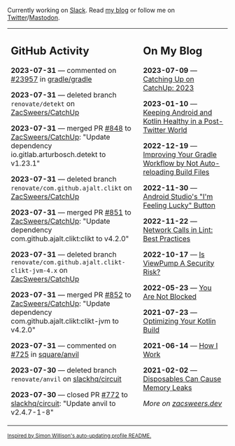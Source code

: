 Currently working on [Slack](https://slack.com/). Read [my blog](https://zacsweers.dev/) or follow me on [Twitter](https://twitter.com/ZacSweers)/[Mastodon](https://hachyderm.io/@ZacSweers).

<table><tr><td valign="top" width="60%">

## GitHub Activity
<!-- githubActivity starts -->
**2023-07-31** — commented on [#23957](https://github.com/gradle/gradle/issues/23957#issuecomment-1658871369) in [gradle/gradle](https://github.com/gradle/gradle)

**2023-07-31** — deleted branch `renovate/detekt` on [ZacSweers/CatchUp](https://github.com/ZacSweers/CatchUp)

**2023-07-31** — merged PR [#848](https://github.com/ZacSweers/CatchUp/pull/848) to [ZacSweers/CatchUp](https://github.com/ZacSweers/CatchUp): "Update dependency io.gitlab.arturbosch.detekt to v1.23.1"

**2023-07-31** — deleted branch `renovate/com.github.ajalt.clikt` on [ZacSweers/CatchUp](https://github.com/ZacSweers/CatchUp)

**2023-07-31** — merged PR [#851](https://github.com/ZacSweers/CatchUp/pull/851) to [ZacSweers/CatchUp](https://github.com/ZacSweers/CatchUp): "Update dependency com.github.ajalt.clikt:clikt to v4.2.0"

**2023-07-31** — deleted branch `renovate/com.github.ajalt.clikt-clikt-jvm-4.x` on [ZacSweers/CatchUp](https://github.com/ZacSweers/CatchUp)

**2023-07-31** — merged PR [#852](https://github.com/ZacSweers/CatchUp/pull/852) to [ZacSweers/CatchUp](https://github.com/ZacSweers/CatchUp): "Update dependency com.github.ajalt.clikt:clikt-jvm to v4.2.0"

**2023-07-31** — commented on [#725](https://github.com/square/anvil/pull/725#issuecomment-1657762477) in [square/anvil](https://github.com/square/anvil)

**2023-07-30** — deleted branch `renovate/anvil` on [slackhq/circuit](https://github.com/slackhq/circuit)

**2023-07-30** — closed PR [#772](https://github.com/slackhq/circuit/pull/772) to [slackhq/circuit](https://github.com/slackhq/circuit): "Update anvil to v2.4.7-1-8"
<!-- githubActivity ends -->
</td><td valign="top" width="40%">

## On My Blog
<!-- blog starts -->
**2023-07-09** — [Catching Up on CatchUp: 2023](https://www.zacsweers.dev/catching-up-on-catchup-2023/)

**2023-01-10** — [Keeping Android and Kotlin Healthy in a Post-Twitter World](https://www.zacsweers.dev/keeping-android-healthy/)

**2022-12-19** — [Improving Your Gradle Workflow by Not Auto-reloading Build Files](https://www.zacsweers.dev/improving-your-workflow-by-not-auto-reloading-build-files/)

**2022-11-30** — [Android Studio's "I'm Feeling Lucky" Button](https://www.zacsweers.dev/android-studios-im-feeling-lucky-button/)

**2022-11-22** — [Network Calls in Lint: Best Practices](https://www.zacsweers.dev/network-calls-in-lint-best-practices/)

**2022-10-17** — [Is ViewPump A Security Risk?](https://www.zacsweers.dev/is-viewpump-a-security-risk/)

**2022-05-23** — [You Are Not Blocked](https://www.zacsweers.dev/you-are-not-blocked/)

**2021-07-23** — [Optimizing Your Kotlin Build](https://www.zacsweers.dev/optimizing-your-kotlin-build/)

**2021-06-14** — [How I Work](https://www.zacsweers.dev/how-i-work/)

**2021-02-02** — [Disposables Can Cause Memory Leaks](https://www.zacsweers.dev/disposables-can-cause-memory-leaks/)
<!-- blog ends -->
_More on [zacsweers.dev](https://zacsweers.dev/)_
</td></tr></table>

<sub><a href="https://simonwillison.net/2020/Jul/10/self-updating-profile-readme/">Inspired by Simon Willison's auto-updating profile README.</a></sub>